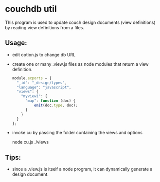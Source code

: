 couchdb util
===============

This program is used to update couch design documents (view definitions) by reading view definitions from a files.

Usage:
---------

- edit option.js to change db URL
- create one or many .view.js files as node modules that return a view definition.

  ```javascript
  module.exports = {
    "_id": "_design/types",
    "language": "javascript",
    "views": {
      "myview1": {
        "map": function (doc) {
            emit(doc.type, doc);
        }
      }
    }
  };
  ```

- invoke cu by passing the folder containing the views and options

    node cu.js ./views


Tips:
---------

- since a .view.js is itself a node program, it can dynamically generate a design document.


